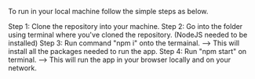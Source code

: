 To run in your local machine follow the simple steps as below.

Step 1: Clone the repository into your machine.
Step 2: Go into the folder using terminal where you've cloned the repository. (NodeJS needed to be installed)
Step 3: Run command "npm i" onto the termainal. --> This will install all the packages needed to run the app.
Step 4: Run "npm start" on terminal. --> This will run the app in your browser locally and on your network.  
